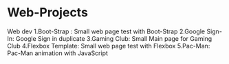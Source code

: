 # Web-Projects
Web dev
1.Boot-Strap : Small web page test with Boot-Strap 
2.Google Sign-In: Google Sign in duplicate
3.Gaming Club: Small Main page for Gaming Club
4.Flexbox Template: Small web page test with Flexbox
5.Pac-Man: Pac-Man animation with JavaScript

